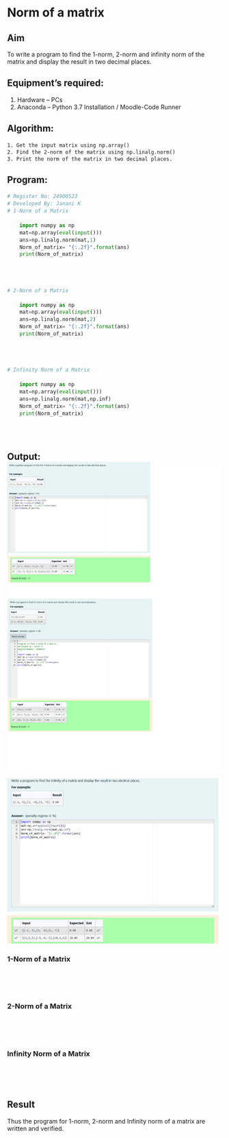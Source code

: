 # Norm of a matrix
## Aim
To write a program to find the 1-norm, 2-norm and infinity norm of the matrix and display the result in two decimal places.
## Equipment’s required:
1.	Hardware – PCs
2.	Anaconda – Python 3.7 Installation / Moodle-Code Runner
## Algorithm:
	1. Get the input matrix using np.array()   
    2. Find the 2-norm of the matrix using np.linalg.norm()
	3. Print the norm of the matrix in two decimal places.
## Program:
```Python
# Register No: 24900523
# Developed By: Janani K
# 1-Norm of a Matrix

    import numpy as np
    mat=np.array(eval(input()))
    ans=np.linalg.norm(mat,1)
    Norm_of_matrix= "{:.2f}".format(ans)
    print(Norm_of_matrix)




# 2-Norm of a Matrix

    import numpy as np
    mat=np.array(eval(input()))
    ans=np.linalg.norm(mat,2)
    Norm_of_matrix= "{:.2f}".format(ans)
    print(Norm_of_matrix)




# Infinity Norm of a Matrix

    import numpy as np
    mat=np.array(eval(input()))
    ans=np.linalg.norm(mat,np.inf)
    Norm_of_matrix= "{:.2f}".format(ans)
    print(Norm_of_matrix)





```
## Output:![output image](<Untitled design (4).png>)
![output image](<Screenshot 2024-12-08 193505.png>)
### 1-Norm of a Matrix
<br>
<br>
<br>

### 2-Norm of a Matrix
<br>
<br>
<br>

### Infinity Norm of a Matrix
<br>
<br>
<br>

## Result
Thus the program for 1-norm, 2-norm and Infinity norm of a matrix are written and verified.
